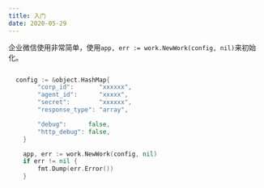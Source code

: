 ```yaml
---
title: 入门
date: 2020-05-29
---
```


企业微信使用非常简单，使用`app, err := work.NewWork(config, nil)`来初始化。

``` go

  config := &object.HashMap{
		"corp_id":       "xxxxxx",
		"agent_id":      "xxxxx",
		"secret":        "xxxxxx",
		"response_type": "array",

		"debug":      false,
		"http_debug": false,
	}

	app, err := work.NewWork(config, nil)
	if err != nil {
		fmt.Dump(err.Error())
	}


```